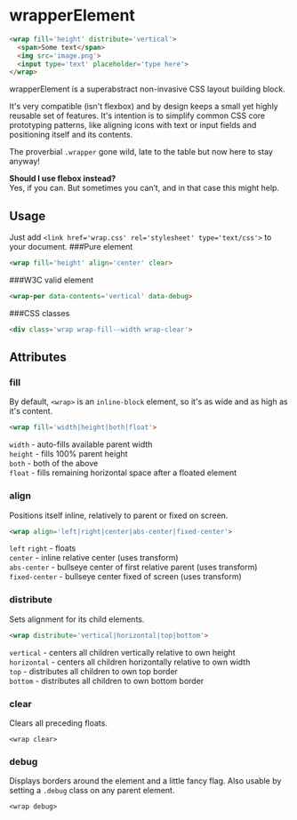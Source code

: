 # wrapperElement
```html
<wrap fill='height' distribute='vertical'>
  <span>Some text</span>
  <img src='image.png'>
  <input type='text' placeholder='type here'>
</wrap>
```

wrapperElement is a superabstract non-invasive CSS layout building block. 

It's very compatible (isn't flexbox) and by design keeps a small yet highly reusable set of features. It's intention is to simplify common CSS core prototyping patterns, like aligning icons with text or input fields and positioning itself and its contents.  

The proverbial `.wrapper` gone wild, late to the table but now here to stay anyway!

__Should I use flebox instead?__  
Yes, if you can. But sometimes you can’t, and in that case this might help.  

## Usage
Just add `<link href='wrap.css' rel='stylesheet' type='text/css'>` to your document.
###Pure element

```html
<wrap fill='height' align='center' clear>
```
###W3C valid element

```html
<wrap-per data-contents='vertical' data-debug>
```
###CSS classes

```html
<div class='wrap wrap-fill--width wrap-clear'>
```  

## Attributes
### fill
By default, `<wrap>` is an `inline-block` element, so it's as wide and as high as it's content.
```html
<wrap fill='width|height|both|float'>
```  

`width` - auto-fills available parent width  
`height` - fills 100% parent height  
`both` - both of the above  
`float` - fills remaining horizontal space after a floated element

### align
Positions itself inline, relatively to parent or fixed on screen.
```html
<wrap align='left|right|center|abs-center|fixed-center'>
```  

`left` `right` - floats  
`center` - inline relative center (uses transform)  
`abs-center` - bullseye center of first relative parent (uses transform)  
`fixed-center` - bullseye center fixed of screen (uses transform)

### distribute
Sets alignment for its child elements.
```html
<wrap distribute='vertical|horizontal|top|bottom'>
```  

`vertical` - centers all children vertically relative to own height  
`horizontal` - centers all children horizontally relative to own width  
`top` - distributes all children to own top border  
`bottom` - distributes all children to own bottom border

### clear
Clears all preceding floats.
```
<wrap clear>
```  

### debug
Displays borders around the element and a little fancy flag. Also usable by setting a `.debug` class on any parent element.
```
<wrap debug>
```
